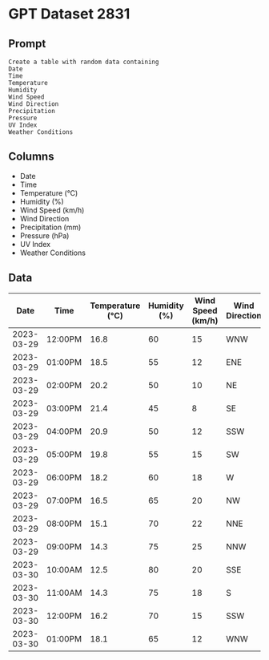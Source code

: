 # GPT Dataset 2831
## Prompt
```
Create a table with random data containing
Date
Time
Temperature
Humidity
Wind Speed
Wind Direction
Precipitation
Pressure
UV Index
Weather Conditions
```
## Columns
- Date
- Time
- Temperature (°C)
- Humidity (%)
- Wind Speed (km/h)
- Wind Direction
- Precipitation (mm)
- Pressure (hPa)
- UV Index
- Weather Conditions

## Data
| Date       | Time   | Temperature (°C) | Humidity (%) | Wind Speed (km/h) | Wind Direction | Precipitation (mm) | Pressure (hPa) | UV Index | Weather Conditions |
|------------|--------|------------------|--------------|--------------------|-----------------|-------------------|----------------|----------|--------------------|
| 2023-03-29 | 12:00PM| 16.8             | 60           | 15                 | WNW             | 0                 | 1013           | 3        | Partly cloudy      |
| 2023-03-29 | 01:00PM| 18.5             | 55           | 12                 | ENE             | 0                 | 1012           | 4        | Mostly sunny       |
| 2023-03-29 | 02:00PM| 20.2             | 50           | 10                 | NE              | 0                 | 1011           | 5        | Clear skies        |
| 2023-03-29 | 03:00PM| 21.4             | 45           | 8                  | SE              | 0                 | 1010           | 6        | Sunny              |
| 2023-03-29 | 04:00PM| 20.9             | 50           | 12                 | SSW             | 0                 | 1009           | 5        | Partly cloudy      |
| 2023-03-29 | 05:00PM| 19.8             | 55           | 15                 | SW              | 0                 | 1008           | 4        | Mostly cloudy      |
| 2023-03-29 | 06:00PM| 18.2             | 60           | 18                 | W               | 0                 | 1007           | 3        | Overcast           |
| 2023-03-29 | 07:00PM| 16.5             | 65           | 20                 | NW              | 0.5               | 1006           | 2        | Light rain         |
| 2023-03-29 | 08:00PM| 15.1             | 70           | 22                 | NNE             | 2                 | 1005           | 1        | Heavy rain         |
| 2023-03-29 | 09:00PM| 14.3             | 75           | 25                 | NNW             | 4                 | 1004           | 0        | Thunderstorm       |
| 2023-03-30 | 10:00AM| 12.5             | 80           | 20                 | SSE             | 0.2               | 1003           | 1        | Light rain         |
| 2023-03-30 | 11:00AM| 14.3             | 75           | 18                 | S               | 0                 | 1004           | 2        | Mostly cloudy      |
| 2023-03-30 | 12:00PM| 16.2             | 70           | 15                 | SSW             | 0                 | 1005           | 3        | Partly cloudy      |
| 2023-03-30 | 01:00PM| 18.1             | 65           | 12                 | WNW

